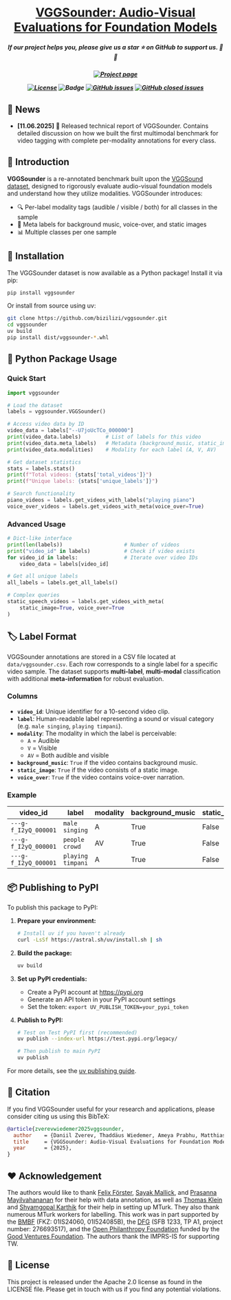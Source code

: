 <h1 align="center"><a href="https://vggsounder.github.io/static/workshop_paper.pdf">
VGGSounder: Audio-Visual Evaluations for Foundation Models</a></h1>
<h5 align="center"> If our project helps you, please give us a star ⭐ on GitHub to support us. 🙏🙏</h2>


<h5 align="center">

<!-- [![arXiv](https://img.shields.io/badge/Arxiv-2501.13106-AD1C18.svg?logo=arXiv)](https://arxiv.org/abs/2501.13106)  -->
[![Project page](https://img.shields.io/badge/Project_page-https-blue)](https://vggsounder.github.io) 
<br>

[![License](https://img.shields.io/badge/License-Apache%202.0-yellow)](https://github.com/DAMO-NLP-SG/VideoLLaMA3/blob/main/LICENSE) 
![Badge](https://hitscounter.dev/api/hit?url=https%3A%2F%2Fgithub.com%2FBizilizi%2Fvggsounder&label=HITs&icon=fire&color=%23198754)
[![GitHub issues](https://img.shields.io/github/issues/Bizilizi/vggsounder?color=critical&label=Issues)](https://github.com/Bizilizi/vggsounder/issues?q=is%3Aopen+is%3Aissue)
[![GitHub closed issues](https://img.shields.io/github/issues-closed/Bizilizi/vggsounder?color=success&label=Issues)](https://github.com/Bizilizi/vggsounder/issues?q=is%3Aissue+is%3Aclosed)
</h5>

## 📰 News

* **[11.06.2025]**  📃 Released technical report of VGGSounder. Contains detailed discussion on how we built the first multimodal benchmark for video tagging with complete per-modality annotations for every class.


## 🌟 Introduction
**VGGSounder** is a re-annotated benchmark built upon the [VGGSound dataset](https://www.robots.ox.ac.uk/~vgg/data/vggsound/), designed to rigorously evaluate audio-visual foundation models and understand how they utilize modalities. VGGSounder introduces:

- 🔍 Per-label modality tags (audible / visible / both) for all classes in the sample
- 🎵 Meta labels for background music, voice-over, and static images
- 📊 Multiple classes per one sample


## 🚀 Installation

The VGGSounder dataset is now available as a Python package! Install it via pip:

```bash
pip install vggsounder
```

Or install from source using uv:

```bash
git clone https://github.com/bizilizi/vggsounder.git
cd vggsounder
uv build
pip install dist/vggsounder-*.whl
```

## 🐍 Python Package Usage

### Quick Start

```python
import vggsounder

# Load the dataset
labels = vggsounder.VGGSounder()

# Access video data by ID
video_data = labels["--U7joUcTCo_000000"]
print(video_data.labels)        # List of labels for this video
print(video_data.meta_labels)   # Metadata (background_music, static_image, voice_over)
print(video_data.modalities)    # Modality for each label (A, V, AV)

# Get dataset statistics
stats = labels.stats()
print(f"Total videos: {stats['total_videos']}")
print(f"Unique labels: {stats['unique_labels']}")

# Search functionality
piano_videos = labels.get_videos_with_labels("playing piano")
voice_over_videos = labels.get_videos_with_meta(voice_over=True)
```

### Advanced Usage

```python
# Dict-like interface
print(len(labels))                    # Number of videos
print("video_id" in labels)           # Check if video exists
for video_id in labels:               # Iterate over video IDs
    video_data = labels[video_id]

# Get all unique labels
all_labels = labels.get_all_labels()

# Complex queries
static_speech_videos = labels.get_videos_with_meta(
    static_image=True, voice_over=True
)
```

## 🏷️ Label Format

VGGSounder annotations are stored in a CSV file located at `data/vggsounder.csv`. Each row corresponds to a single label for a specific video sample. The dataset supports **multi-label**, **multi-modal** classification with additional **meta-information** for robust evaluation.

### Columns

- **`video_id`**: Unique identifier for a 10-second video clip.
- **`label`**: Human-readable label representing a sound or visual category (e.g. `male singing`, `playing timpani`).
- **`modality`**: The modality in which the label is perceivable:
  - `A` = Audible
  - `V` = Visible
  - `AV` = Both audible and visible
- **`background_music`**: `True` if the video contains background music.
- **`static_image`**: `True` if the video consists of a static image.
- **`voice_over`**: `True` if the video contains voice-over narration.

### Example

| video_id           | label             | modality | background_music | static_image | voice_over |
|--------------------|------------------|----------|------------------|--------------|------------|
| `---g-f_I2yQ_000001` | `male singing`     | A        | True             | False        | False      |
| `---g-f_I2yQ_000001` | `people crowd`     | AV       | True             | False        | False      |
| `---g-f_I2yQ_000001` | `playing timpani`  | A        | True             | False        | False      |

## 📦 Publishing to PyPI

To publish this package to PyPI:

1. **Prepare your environment:**
   ```bash
   # Install uv if you haven't already
   curl -LsSf https://astral.sh/uv/install.sh | sh
   ```

2. **Build the package:**
   ```bash
   uv build
   ```

3. **Set up PyPI credentials:**
   - Create a PyPI account at https://pypi.org
   - Generate an API token in your PyPI account settings
   - Set the token: `export UV_PUBLISH_TOKEN=your_pypi_token`

4. **Publish to PyPI:**
   ```bash
   # Test on Test PyPI first (recommended)
   uv publish --index-url https://test.pypi.org/legacy/
   
   # Then publish to main PyPI
   uv publish
   ```

For more details, see the [uv publishing guide](https://docs.astral.sh/uv/guides/package/).


## 📑 Citation

If you find VGGSounder useful for your research and applications, please consider citing us using this BibTeX:

```bibtex
@article{zverevwiedemer2025vggsounder,
  author    = {Daniil Zverev, Thaddäus Wiedemer, Ameya Prabhu, Matthias Bethge, Wieland Brendel, A. Sophia Koepke},
  title     = {VGGSounder: Audio-Visual Evaluations for Foundation Models},
  year      = {2025},
}
```

## ❤️ Acknowledgement
The authors would like to thank [Felix Förster](https://www.linkedin.com/in/felix-f%C3%B6rster-316010235/?trk=public_profile_browsemap&originalSubdomain=de), [Sayak Mallick](https://scholar.google.fr/citations?user=L_0KSXUAAAAJ&hl=en), and [Prasanna Mayilvahananan](https://scholar.google.fr/citations?user=3xq1YcYAAAAJ&hl=en) for their help with data annotation, as well as [Thomas Klein](https://scholar.google.de/citations?user=3WfC0yMAAAAJ&hl=en) and [Shyamgopal Karthik](https://scholar.google.co.in/citations?user=OiVCfscAAAAJ&hl=en) for their help in setting up MTurk. They also thank numerous MTurk workers for labelling. This work was in part supported by the [BMBF](https://www.bmbf.de/DE/Home/home_node.html) (FKZ: 01IS24060, 01I524085B), the [DFG](https://www.dfg.de/) (SFB 1233, TP A1, project number: 276693517), and the [Open Philanthropy Foundation](https://www.openphilanthropy.org/) funded by the [Good Ventures Foundation](https://www.goodventures.org/). The authors thank the IMPRS-IS for supporting TW.


## 👮 License

This project is released under the Apache 2.0 license as found in the LICENSE file. Please get in touch with us if you find any potential violations. 